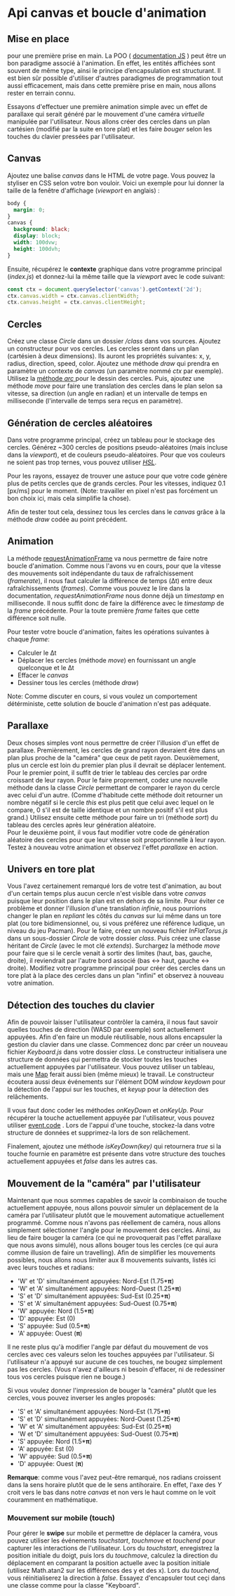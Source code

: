 # Api canvas et boucle d'animation

## Mise en place

  pour une première prise en main. 
La POO ( [documentation JS](https://fr.javascript.info/classes) ) peut être un bon paradigme associé à l'animation. En effet, les entités affichées sont souvent de même type, ainsi le principe d’encapsulation est structurant.
Il est bien sûr possible d'utiliser d'autres paradigmes de programmation tout aussi efficacement, mais dans cette première prise en main, nous allons rester en terrain connu.

Essayons d'effectuer une première animation simple avec un effet de parallaxe qui serait généré par le mouvement d'une caméra *virtuelle* manipulée par l'utilisateur. 
Nous allons créer des cercles dans un plan cartésien (modifié par la suite en tore plat) et les faire *bouger* selon les touches du clavier pressées par l'utilisateur.

## Canvas
Ajoutez une balise *canvas* dans le HTML de votre page. Vous pouvez la styliser en CSS selon votre bon vouloir. 
Voici un exemple pour lui donner la taille de la fenêtre d'affichage (*viewport* en anglais) :

```css
body { 
  margin: 0; 
} 
canvas { 
  background: black;
  display: block;
  width: 100dvw;
  height: 100dvh;
}
```

Ensuite, récupérez le **contexte** graphique dans votre programme principal (*index.js*) et donnez-lui la même taille que la *viewport* avec le code suivant:

```js
const ctx = document.querySelector('canvas').getContext('2d');
ctx.canvas.width = ctx.canvas.clientWidth;
ctx.canvas.height = ctx.canvas.clientHeight;
```

## Cercles

Créez une classe *Circle* dans un dossier */class* dans vos sources. Ajoutez un constructeur pour vos cercles. Les cercles seront dans un plan (cartésien à deux dimensions). 
Ils auront les propriétés suivantes: x, y, radius, direction, speed, color. Ajoutez une méthode *draw* qui prendra en paramètre un contexte de *canvas* (un paramètre nommé *ctx* par exemple). 
Utilisez la [méthode *arc* ](https://developer.mozilla.org/fr/docs/Web/API/CanvasRenderingContext2D/arc) pour le dessin des cercles. 
Puis, ajoutez une méthode *move* pour faire une translation des cercles dans le plan selon sa vitesse, sa direction (un angle en radian) et un intervalle de temps en milliseconde (l'intervalle de temps sera reçus en paramètre).


## Génération de cercles aléatoires

Dans votre programme principal, créez un tableau pour le stockage des cercles. 
Générez ~300 cercles de positions pseudo-aléatoires (mais incluse dans la *viewport*), et de couleurs pseudo-aléatoires. 
Pour que vos couleurs ne soient pas trop ternes, vous pouvez utiliser [*HSL*](https://developer.mozilla.org/fr/docs/Web/CSS/color_value/hsl). 

Pour les rayons, essayez de trouver une astuce pour que votre code génère plus de petits cercles que de grands cercles. Pour les vitesses, indiquez 0.1 [px/ms] pour le moment. (Note: travailler en pixel n'est pas forcément un bon choix ici, mais cela simplifie la chose).

Afin de tester tout cela, dessinez tous les cercles dans le *canvas* grâce à la méthode *draw* codée au point précédent.

## Animation
La méthode [requestAnimationFrame](https://developer.mozilla.org/fr/docs/Web/API/Window/requestAnimationFrame) va nous permettre de faire notre boucle d'animation.
Comme nous l'avons vu en cours, pour que la vitesse des mouvements soit indépendante du taux de rafraîchissement (*framerate*), il nous faut calculer la différence de temps (Δt) entre deux rafraîchissements (*frames*).
Comme vous pouvez le lire dans la documentation, *requestAnimationFrame* nous donne déjà un *timestamp* en milliseconde. 
Il nous suffit donc de faire la différence avec le *timestamp* de la *frame* précédente. Pour la toute première *frame* faites que cette différence soit nulle.

Pour tester votre boucle d'animation, faites les opérations suivantes à chaque *frame*:

- Calculer le Δt
- Déplacer les cercles (méthode *move*) en fournissant un angle quelconque et le Δt
- Effacer le *canvas*
- Dessiner tous les cercles (méthode *draw*)

Note: Comme discuter en cours, si vous voulez un comportement détérministe, cette solution de boucle d'animation n'est pas adéquate.

## Parallaxe
Deux choses simples vont nous permettre de créer l'illusion d'un effet de parallaxe. Premièrement, les cercles de grand rayon devraient être dans un plan plus proche de la "caméra" que ceux de petit rayon.
Deuxièmement, plus un cercle est loin du premier plan plus il devrait se déplacer lentement. Pour le premier point, il suffit de trier le tableau des cercles par ordre croissant de leur rayon.
Pour le faire proprement, codez une nouvelle méthode dans la classe *Circle* permettant de comparer le rayon du cercle avec celui d'un autre.
(Comme d'habitude cette méthode doit retourner un nombre négatif si le cercle *this* est plus petit que celui avec lequel on le compare, 0 s'il est de taille identique et un nombre positif s'il est plus grand.)
Utilisez ensuite cette méthode pour faire un tri (méthode *sort*) du tableau des cercles après leur génération aléatoire.  
Pour le deuxième point, il vous faut modifier votre code de génération aléatoire des cercles pour que leur vitesse soit proportionnelle à leur rayon. Testez à nouveau votre animation et observez l'effet *parallaxe* en action.

##  Univers en tore plat  
Vous l'avez certainement remarqué lors de votre test d'animation, au bout d'un certain temps plus aucun cercle n'est visible dans votre *canvas* puisque leur position dans le plan est en dehors de sa limite.
Pour éviter ce problème et donner l'illusion d'une translation *infinie*, nous pourrions changer le plan en *repliant* les côtés du *canvas* sur lui même dans un tore plat (ou tore bidimensionnel, ou, si vous préférez une référence ludique, un niveau du jeu Pacman).
Pour le faire, créez un nouveau fichier *InFlatTorus.js* dans un sous-dossier *Circle* de votre dossier *class*. Puis créez une classe héritant de *Circle* (avec le mot clé *extends*). Surchargez la méthode *move* pour faire que si le cercle venait à sortir des limites (haut, bas, gauche, droite), 
il reviendrait par l'autre bord associé (bas <-> haut, gauche <-> droite). 
Modifiez votre programme principal pour créer des cercles dans un tore plat à la place des cercles dans un plan "infini" et observez à nouveau votre animation.

## Détection des touches du clavier
Afin de pouvoir laisser l'utilisateur contrôler la caméra, il nous faut savoir quelles touches de direction (WASD  par exemple) sont actuellement appuyées. 
Afin d'en faire un module réutilisable, nous allons encapsuler la gestion du clavier dans une classe. 
Commencez donc par créer un nouveau fichier *Keyboard.js* dans votre dossier *class*. 
Le constructeur initialisera une structure de données qui permettra de stocker toutes les touches actuellement appuyées par l'utilisateur.
Vous pouvez utiliser un tableau, mais une [Map](https://developer.mozilla.org/en-US/docs/Web/JavaScript/Reference/Global_Objects/Map) ferait aussi bien (même mieux) le travail.
Le constructeur écoutera aussi deux événements sur l'élément DOM *window*  *keydown* pour la détection de l'appui sur les touches, et *keyup* pour la détection des relâchements. 

Il vous faut donc coder les méthodes *onKeyDown* et *onKeyUp*. Pour récupérer la touche actuellement appuyée par l'utilisateur, vous pouvez utiliser [
event.code](https://developer.mozilla.org/en-US/docs/Web/API/KeyboardEvent/code) . Lors de l'appui d'une touche, stockez-la dans votre structure de données et supprimez-la lors de son relâchement.

Finalement, ajoutez une méthode *isKeyDown(key)* qui retournera *true* si la touche fournie en paramètre est présente dans votre structure des touches actuellement appuyées et *false* dans les autres cas.

## Mouvement de la "caméra" par l'utilisateur

Maintenant que nous sommes capables de savoir la combinaison de touche actuellement appuyée, nous allons pouvoir simuler un déplacement de la caméra par l'utilisateur plutôt que le mouvement automatique actuellement programmé.
Comme nous n'avons pas réellement de caméra, nous allons simplement sélectionner l'angle pour le mouvement des cercles.
Ainsi, au lieu de faire bouger la caméra (ce qui ne provoquerait pas l'effet parallaxe que nous avons simulé), nous allons bouger tous les cercles (ce qui aura comme illusion de faire un travelling).
Afin de simplifier les mouvements possibles, nous allons nous limiter aux 8 mouvements suivants, listés ici avec leurs touches et radians:

 - 'W' et 'D' simultanément appuyées: Nord-Est (1.75***π**)
 - 'W' et 'A' simultanément appuyées: Nord-Ouest (1.25***π**)
 - 'S' et 'D' simultanément appuyées: Sud-Est (0.25***π**)
 - 'S' et 'A' simultanément appuyées: Sud-Ouest (0.75***π**)
 - 'W' appuyée: Nord (1.5***π**)
 - 'D' appuyée: Est (0)
 - 'S' appuyée: Sud (0.5***π**)
 - 'A' appuyée: Ouest (**π**)

Il ne reste plus qu'à modifier l'angle par défaut du mouvement de vos cercles avec ces valeurs selon les touches appuyées par l'utilisateur.
Si l'utilisateur n'a appuyé sur aucune de ces touches, ne bougez simplement pas les cercles. (Vous n'avez d'ailleurs ni besoin d'effacer, ni de redessiner tous vos cercles puisque rien ne bouge.)

Si vous voulez donner l'impression de bouger la "caméra" plutôt que les cercles, vous pouvez inverser les angles proposés:

 - 'S' et 'A' simultanément appuyées: Nord-Est (1.75***π**)
 - 'S' et 'D' simultanément appuyées: Nord-Ouest (1.25***π**)
 - 'W' et 'A' simultanément appuyées: Sud-Est (0.25***π**)
 - 'W et 'D' simultanément appuyées: Sud-Ouest (0.75***π**)
 - 'S' appuyée: Nord (1.5***π**)
 - 'A' appuyée: Est (0)
 - 'W' appuyée: Sud (0.5***π**)
 - 'D' appuyée: Ouest (**π**)

**Remarque**: comme vous l'avez peut-être remarqué, nos radians croissent dans la sens horaire plutôt que de le sens antihoraire.  En effet,  l'axe des *Y* croit vers le bas dans notre *canvas* et non vers le haut comme on le voit couramment en mathématique. 

### Mouvement sur mobile (touch)

Pour gérer le **swipe** sur mobile et permettre de déplacer la caméra, vous pouvez utiliser les événements *touchstart*, *touchmove* et *touchend* pour capturer les interactions de l'utilisateur.  Lors du *touchstart*, enregistrez la position initiale du doigt, puis lors du *touchmove*, calculez la direction du déplacement en comparant la position actuelle avec la position initiale (utilisez Math.atan2 sur les différences des y et des x). Lors du *touchend*, vous réinitialiserez la direction à *false*. Essayez d'encapsuler tout ceçi dans une classe comme pour la classe "Keyboard".
